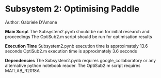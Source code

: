 # Subsystem 2: Optimising Paddle 

Author: Gabriele D'Amone

**Main Script** The Subsystem2.pynb should be run for initial research and proceedings The OptiSub2.m script should be run for optimisation results

**Execution Time** Subsystem2.pynb execution time is approximately 13.6 seconds OptiSub2.m execution time is approximately 3.6 seconds

**Dependencies** The Subsystem2.pynb requires google_collaboratory or any alternative python notebook reader. The OptiSub2.m script requires MATLAB_R2018A
